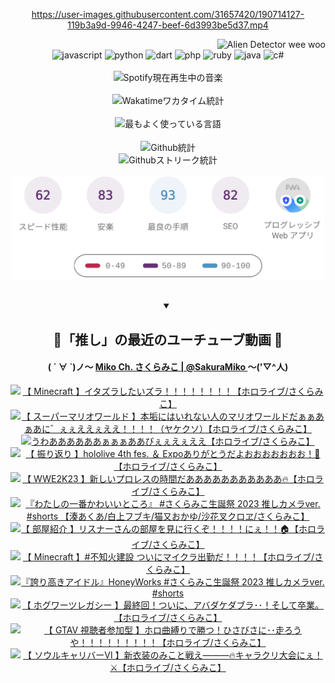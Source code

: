 <!-- START: HERO IMAGE GIF ////////// ////////// ////////// -->
<!-- <img src="@/../assets/img/gaming/ghost-of-tsushima.gif" width="100%"  alt="nellyXinwei's Hero Gif Image"/> -->
<!-- END: HERO IMAGE GIF ////////// ////////// ////////// -->

<div align="center" >  
  
<!-- START:ワンピース 第1015話「ルフィはRED ROCを使う」 -->
<https://user-images.githubusercontent.com/31657420/190714127-119b3a9d-9946-4247-beef-6d3993be5d37.mp4>
<!-- END:ワンピース 第1015話「ルフィはRED ROCを使う」 -->

<!-- START:VISITOR COUNTER -->
<div width="100%" align="right">

<img src="https://komarev.com/ghpvc/?username=nellyXinwei&label=🛸&color=grey&style=for-the-badge&labelcolor=ffffff" alt="Alien Detector wee woo"/>

</div>
<!-- END:VISITOR COUNTER -->

<!-- START: PROGRAMMING LANGUAGES -->
<!-- 色彩 Color Scheme:
#961E3A, #8A0D42, #5A0640, #4F265E, #2B355A, #3E759B, #CC4246,
#BB2649, #AD1052, #700750, #633075, #364270, #4E92C2, #FF5357
Sauce: https://www.webcreatorbox.com/inspiration/pantone-2023
-->

<img src="https://img.shields.io/badge/javascript%20-%23BB2649.svg?&style=for-the-badge&logo=javascript&logoColor=white&labelColor=961E3A" alt="javascript"/>
<img src="https://img.shields.io/badge/python%20-%23AD1052.svg?&style=for-the-badge&logo=python&logoColor=white&labelColor=8A0D42" alt="python" />
<img src="https://img.shields.io/badge/dart%20-%23700750.svg?&style=for-the-badge&logo=dart&logoColor=white&labelColor=5A0640" alt="dart"/>
<img src="https://img.shields.io/badge/php%20-%23633075.svg?&style=for-the-badge&logo=php&logoColor=white&labelColor=4F265E" alt="php"/>
<img src="https://img.shields.io/badge/ruby%20-%23364270.svg?&style=for-the-badge&logo=ruby&logoColor=white&labelColor=2B355A" alt="ruby"/>
<img src="https://img.shields.io/badge/java%20-%234E92C2.svg?&style=for-the-badge&logo=openjdk&logoColor=white&labelColor=3E759B" alt="java"/>
<img src="https://img.shields.io/badge/c%23-%23FF5357.svg?style=for-the-badge&logo=c-sharp&logoColor=white&labelColor=CC4246" alt="c#"/>  
<!-- END: PROGRAMMING LANGUAGES -->

<br>
<br>

<!-- START: MUSIC STATUS -->
  <!-- <a href="https://newojima-gsrs-20220114.vercel.app/api/now-playing?open">
    <img src="https://newojima-gsrs-20220114.vercel.app/api/now-playing" alt="Spotify現在再生中の音楽">
  </a> -->
  <img src="https://newojima-grss-20230114.vercel.app/api/spotify?border_color=transparent" alt="Spotify現在再生中の音楽" width="280px">
<!-- END: MUSIC STATUS -->

<br>
<br>

<!-- START: GITHUB STATUS -->
<!-- 色彩 Color Scheme:  #BB2649, #AD1052, #700750, #633075 -->
<img align="center" src="https://newojima-grs-20230109.vercel.app/api/wakatime?username=newojima&layout=compact&langs_count=10&locale=ja&hide_title=false&title_color=fff&hide_border=true&text_color=fff&bg_color=BB2649,BB2649,633075,633075&hide=other,css,html,bash,xml,git%20config,makefile,properties,yaml,markdown,text,json,jsx" alt="Wakatimeワカタイム統計"/>

<br>
<br>

<!-- 色彩 Color Scheme:  #633075, #364270, #4E92C2 -->
  <img align="center" src="https://newojima-grs-20230109.vercel.app/api/top-langs?username=newojima&layout=compact&text_color=fff&icon_color=fff&hide_border=true&&locale=ja&hide_title=false&title_color=fff&include_all_commits=true&card_width=445&langs_count=11&hide=c%23,powershell,shaderlab,hlsl,makefile,jupyter%20notebook,python,html,css,shell,batchfile,less,liquid,hack,scss&bg_color=4F265E,633075,4E92C2" alt="最もよく使っている言語"/>

<br>
<br>

<!-- 色彩 Color Scheme:  #4E92C2, #FF5357 -->
  <img align="center" src="https://newojima-grs-20230109.vercel.app/api?username=newojima&show_icons=true&&locale=ja&title_color=fff&text_color=fff&icon_color=fff&hide_border=true&hide_title=false&count_private=true&include_all_commits=true&card_width=495&disable_animations=true&bg_color=4E92C2,4E92C2,FF5357" alt="Github統計"/>

<br>

<img align="center" src="https://streak-stats.demolab.com?user=newojima&theme=dark&hide_border=true&locale=ja&ring=BB2649&stroke=222222&background=151515&sideLabels=BB2649&currStreakLabel=ffffff&border=BB2649&fire=FF5357&currStreakNum=ffffff&sideNums=FF5357&dates=ffffff" alt="Githubストリーク統計"/>

<br>
<br>

  <img align="center" width="500px" src="@/../assets/img/page-insights.svg" alt="Githubページの洞察"/>
  
</div>
<!-- END: GITHUB STATUS -->

<br>
<br>

<div align="center">
<details open>
  <summary>

  </summary>

  <h2 align="center">🌸「推し」の最近のユーチューブ動画 🌸</h2>
  <h4>
  ( ´ ∀ `)ノ～ 
  <a href="https://www.youtube.com/@SakuraMiko">Miko Ch. さくらみこ | @SakuraMiko
  </a>
   ～('▽^人)
  </h4>

  <!-- BEGIN YOUTUBE-CARDS -->
<a href="https://www.youtube.com/watch?v=0L6e4o_vR9M"><img src="https://ytcards.demolab.com/?id=0L6e4o_vR9M&title=%E3%80%90+Minecraft+%E3%80%91%E3%82%A4%E3%82%BF%E3%82%BA%E3%83%A9%E3%81%97%E3%81%9F%E3%81%84%E3%82%BA%E3%83%A9%EF%BC%81%EF%BC%81%EF%BC%81%EF%BC%81%EF%BC%81%EF%BC%81%EF%BC%81%EF%BC%81%E3%80%90%E3%83%9B%E3%83%AD%E3%83%A9%E3%82%A4%E3%83%96%2F%E3%81%95%E3%81%8F%E3%82%89%E3%81%BF%E3%81%93%E3%80%91&lang=ja&timestamp=1679497705&background_color=%230d1117&title_color=%23ffffff&stats_color=%23dedede&width=187&duration=9349" alt="【 Minecraft 】イタズラしたいズラ！！！！！！！！【ホロライブ/さくらみこ】" title="【 Minecraft 】イタズラしたいズラ！！！！！！！！【ホロライブ/さくらみこ】"></a>
<a href="https://www.youtube.com/watch?v=4R3HwVvRNLo"><img src="https://ytcards.demolab.com/?id=4R3HwVvRNLo&title=%E3%80%90+%E3%82%B9%E3%83%BC%E3%83%91%E3%83%BC%E3%83%9E%E3%83%AA%E3%82%AA%E3%83%AF%E3%83%BC%E3%83%AB%E3%83%89+%E3%80%91%E6%9C%AC%E5%9E%A2%E3%81%AB%E3%81%AF%E3%81%84%E3%82%8C%E3%81%AA%E3%81%84%E4%BA%BA%E3%81%AE%E3%83%9E%E3%83%AA%E3%82%AA%E3%83%AF%E3%83%BC%E3%83%AB%E3%83%89%E3%81%A0%E3%81%81%E3%81%81%E3%81%82%E3%81%81%E3%81%82%E3%81%AB%E3%82%9B%E3%81%87%E3%81%87%E3%81%88%E3%81%88%E3%81%87%E3%81%88%E3%81%88%EF%BC%81%EF%BC%81%EF%BC%81%EF%BC%81%EF%BC%88%E3%83%A4%E3%82%B1%E3%82%AF%E3%82%BD%EF%BC%89%E3%80%90%E3%83%9B%E3%83%AD%E3%83%A9%E3%82%A4%E3%83%96%2F%E3%81%95%E3%81%8F%E3%82%89%E3%81%BF%E3%81%93%E3%80%91&lang=ja&timestamp=1679412133&background_color=%230d1117&title_color=%23ffffff&stats_color=%23dedede&width=187&duration=13454" alt="【 スーパーマリオワールド 】本垢にはいれない人のマリオワールドだぁぁあぁあに゛ぇぇええぇええ！！！！（ヤケクソ）【ホロライブ/さくらみこ】" title="【 スーパーマリオワールド 】本垢にはいれない人のマリオワールドだぁぁあぁあに゛ぇぇええぇええ！！！！（ヤケクソ）【ホロライブ/さくらみこ】"></a>
<a href="https://www.youtube.com/watch?v=y_ghMmuhvpI"><img src="https://ytcards.demolab.com/?id=y_ghMmuhvpI&title=%E3%81%86%E3%82%8F%E3%81%82%E3%81%82%E3%81%82%E3%81%82%E3%81%82%E3%81%82%E3%81%81%E3%81%81%E3%81%81%E3%81%82%E3%81%82%E3%81%B3%E3%81%87%E3%81%87%E3%81%88%E3%81%87%E3%81%88%E3%81%88%E3%80%90%E3%83%9B%E3%83%AD%E3%83%A9%E3%82%A4%E3%83%96%2F%E3%81%95%E3%81%8F%E3%82%89%E3%81%BF%E3%81%93%E3%80%91&lang=ja&timestamp=1679316370&background_color=%230d1117&title_color=%23ffffff&stats_color=%23dedede&width=187&duration=2065" alt="うわああああああぁぁぁああびぇぇえぇええ【ホロライブ/さくらみこ】" title="うわああああああぁぁぁああびぇぇえぇええ【ホロライブ/さくらみこ】"></a>
<a href="https://www.youtube.com/watch?v=MgP4rNeSq8w"><img src="https://ytcards.demolab.com/?id=MgP4rNeSq8w&title=%E3%80%90+%E6%8C%AF%E3%82%8A%E8%BF%94%E3%82%8A+%E3%80%91hololive+4th+fes.+%EF%BC%86+Expo%E3%81%82%E3%82%8A%E3%81%8C%E3%81%A8%E3%81%86%E3%81%A0%E3%82%88%E3%81%8A%E3%81%8A%E3%81%8A%E3%81%8A%E3%81%8A%E3%81%8A%E3%81%8A%EF%BC%81%F0%9F%8C%B8%E3%80%90%E3%83%9B%E3%83%AD%E3%83%A9%E3%82%A4%E3%83%96%2F%E3%81%95%E3%81%8F%E3%82%89%E3%81%BF%E3%81%93%E3%80%91&lang=ja&timestamp=1679242712&background_color=%230d1117&title_color=%23ffffff&stats_color=%23dedede&width=187&duration=10116" alt="【 振り返り 】hololive 4th fes. ＆ Expoありがとうだよおおおおおおお！🌸【ホロライブ/さくらみこ】" title="【 振り返り 】hololive 4th fes. ＆ Expoありがとうだよおおおおおおお！🌸【ホロライブ/さくらみこ】"></a>
<a href="https://www.youtube.com/watch?v=7fIFY2BWepY"><img src="https://ytcards.demolab.com/?id=7fIFY2BWepY&title=%E3%80%90+WWE2K23+%E3%80%91%E6%96%B0%E3%81%97%E3%81%84%E3%83%97%E3%83%AD%E3%83%AC%E3%82%B9%E3%81%AE%E6%99%82%E9%96%93%E3%81%A0%E3%81%82%E3%81%82%E3%81%82%E3%81%82%E3%81%82%E3%81%82%E3%81%82%E3%81%82%E3%81%82%E3%81%82%E3%81%82%F0%9F%94%A5%E3%80%90%E3%83%9B%E3%83%AD%E3%83%A9%E3%82%A4%E3%83%96%2F%E3%81%95%E3%81%8F%E3%82%89%E3%81%BF%E3%81%93%E3%80%91&lang=ja&timestamp=1678808322&background_color=%230d1117&title_color=%23ffffff&stats_color=%23dedede&width=187&duration=11029" alt="【 WWE2K23 】新しいプロレスの時間だあああああああああああ🔥【ホロライブ/さくらみこ】" title="【 WWE2K23 】新しいプロレスの時間だあああああああああああ🔥【ホロライブ/さくらみこ】"></a>
<a href="https://www.youtube.com/watch?v=gDKAdOcRNSM"><img src="https://ytcards.demolab.com/?id=gDKAdOcRNSM&title=%E3%80%8E%E3%82%8F%E3%81%9F%E3%81%97%E3%81%AE%E4%B8%80%E7%95%AA%E3%81%8B%E3%82%8F%E3%81%84%E3%81%84%E3%81%A8%E3%81%93%E3%82%8D%E3%80%8F+%23%E3%81%95%E3%81%8F%E3%82%89%E3%81%BF%E3%81%93%E7%94%9F%E8%AA%95%E7%A5%AD+2023+%E6%8E%A8%E3%81%97%E3%82%AB%E3%83%A1%E3%83%A9ver.+%23shorts+%E3%80%90%E6%B9%8A%E3%81%82%E3%81%8F%E3%81%82%2F%E7%99%BD%E4%B8%8A%E3%83%95%E3%83%96%E3%82%AD%2F%E7%8C%AB%E5%8F%88%E3%81%8A%E3%81%8B%E3%82%86%2F%E6%B2%99%E8%8A%B1%E5%8F%89%E3%82%AF%E3%83%AD%E3%83%B1%2F%E3%81%95%E3%81%8F%E3%82%89%E3%81%BF%E3%81%93%E3%80%91&lang=ja&timestamp=1678788169&background_color=%230d1117&title_color=%23ffffff&stats_color=%23dedede&width=187&duration=47" alt="『わたしの一番かわいいところ』 #さくらみこ生誕祭 2023 推しカメラver. #shorts 【湊あくあ/白上フブキ/猫又おかゆ/沙花叉クロヱ/さくらみこ】" title="『わたしの一番かわいいところ』 #さくらみこ生誕祭 2023 推しカメラver. #shorts 【湊あくあ/白上フブキ/猫又おかゆ/沙花叉クロヱ/さくらみこ】"></a>
<a href="https://www.youtube.com/watch?v=ziHniXG3kUM"><img src="https://ytcards.demolab.com/?id=ziHniXG3kUM&title=%E3%80%90+%E9%83%A8%E5%B1%8B%E7%B4%B9%E4%BB%8B+%E3%80%91%E3%83%AA%E3%82%B9%E3%83%8A%E3%83%BC%E3%81%95%E3%82%93%E3%81%AE%E9%83%A8%E5%B1%8B%E3%82%92%E8%A6%8B%E3%81%AB%E8%A1%8C%E3%81%8F%E3%81%9E%EF%BC%81%EF%BC%81%EF%BC%81%EF%BC%81%E3%81%AB%E3%81%87%EF%BC%81%EF%BC%81%F0%9F%8F%A0%E3%80%90%E3%83%9B%E3%83%AD%E3%83%A9%E3%82%A4%E3%83%96%2F%E3%81%95%E3%81%8F%E3%82%89%E3%81%BF%E3%81%93%E3%80%91&lang=ja&timestamp=1678712428&background_color=%230d1117&title_color=%23ffffff&stats_color=%23dedede&width=187&duration=6653" alt="【 部屋紹介 】リスナーさんの部屋を見に行くぞ！！！！にぇ！！🏠【ホロライブ/さくらみこ】" title="【 部屋紹介 】リスナーさんの部屋を見に行くぞ！！！！にぇ！！🏠【ホロライブ/さくらみこ】"></a>
<a href="https://www.youtube.com/watch?v=vzWJ4qsQkK0"><img src="https://ytcards.demolab.com/?id=vzWJ4qsQkK0&title=%E3%80%90+Minecraft+%E3%80%91%23%E4%B8%8D%E7%9F%A5%E7%81%AB%E5%BB%BA%E8%A8%AD+%E3%81%A4%E3%81%84%E3%81%AB%E3%83%9E%E3%82%A4%E3%82%AF%E3%83%A9%E5%87%BA%E5%8B%A4%E3%81%A0%EF%BC%81%EF%BC%81%EF%BC%81%EF%BC%81%E3%80%90%E3%83%9B%E3%83%AD%E3%83%A9%E3%82%A4%E3%83%96%2F%E3%81%95%E3%81%8F%E3%82%89%E3%81%BF%E3%81%93%E3%80%91&lang=ja&timestamp=1678542952&background_color=%230d1117&title_color=%23ffffff&stats_color=%23dedede&width=187&duration=9705" alt="【 Minecraft 】#不知火建設 ついにマイクラ出勤だ！！！！【ホロライブ/さくらみこ】" title="【 Minecraft 】#不知火建設 ついにマイクラ出勤だ！！！！【ホロライブ/さくらみこ】"></a>
<a href="https://www.youtube.com/watch?v=fLrwlva0eQI"><img src="https://ytcards.demolab.com/?id=fLrwlva0eQI&title=%E3%80%8E%E8%AA%87%E3%82%8A%E9%AB%98%E3%81%8D%E3%82%A2%E3%82%A4%E3%83%89%E3%83%AB%E3%80%8FHoneyWorks+%23%E3%81%95%E3%81%8F%E3%82%89%E3%81%BF%E3%81%93%E7%94%9F%E8%AA%95%E7%A5%AD+2023+%E6%8E%A8%E3%81%97%E3%82%AB%E3%83%A1%E3%83%A9ver.+%23shorts&lang=ja&timestamp=1678359339&background_color=%230d1117&title_color=%23ffffff&stats_color=%23dedede&width=187&duration=38" alt="『誇り高きアイドル』HoneyWorks #さくらみこ生誕祭 2023 推しカメラver. #shorts" title="『誇り高きアイドル』HoneyWorks #さくらみこ生誕祭 2023 推しカメラver. #shorts"></a>
<a href="https://www.youtube.com/watch?v=JqUCZYYOnAE"><img src="https://ytcards.demolab.com/?id=JqUCZYYOnAE&title=%E3%80%90+%E3%83%9B%E3%82%B0%E3%83%AF%E3%83%BC%E3%83%84%E3%83%AC%E3%82%AC%E3%82%B7%E3%83%BC+%E3%80%91%E6%9C%80%E7%B5%82%E5%9B%9E%EF%BC%81%E3%81%A4%E3%81%84%E3%81%AB%E3%80%81%E3%82%A2%E3%83%90%E3%83%80%E3%82%B1%E3%83%80%E3%83%96%E3%83%A9%EF%BD%A5%EF%BD%A5%EF%BC%81%E3%81%9D%E3%81%97%E3%81%A6%E5%8D%92%E6%A5%AD%E3%80%82%E3%80%90%E3%83%9B%E3%83%AD%E3%83%A9%E3%82%A4%E3%83%96%2F%E3%81%95%E3%81%8F%E3%82%89%E3%81%BF%E3%81%93%E3%80%91&lang=ja&timestamp=1678297097&background_color=%230d1117&title_color=%23ffffff&stats_color=%23dedede&width=187&duration=13779" alt="【 ホグワーツレガシー 】最終回！ついに、アバダケダブラ･･！そして卒業。【ホロライブ/さくらみこ】" title="【 ホグワーツレガシー 】最終回！ついに、アバダケダブラ･･！そして卒業。【ホロライブ/さくらみこ】"></a>
<a href="https://www.youtube.com/watch?v=LGHNWRjwpJE"><img src="https://ytcards.demolab.com/?id=LGHNWRjwpJE&title=%E3%80%90+GTAV+%E8%A6%96%E8%81%B4%E8%80%85%E5%8F%82%E5%8A%A0%E5%9E%8B+%E3%80%91%E3%83%9B%E3%83%AD%E6%9B%B2%E7%B8%9B%E3%82%8A%E3%81%A7%E5%8B%9D%E3%81%A4%EF%BC%81%E3%81%B2%E3%81%95%E3%81%B3%E3%81%95%E3%81%AB%EF%BD%A5%EF%BD%A5%E8%B5%B0%E3%82%8D%E3%81%86%E3%82%84%EF%BC%81%EF%BC%81%EF%BC%81%EF%BC%81%EF%BC%81%EF%BC%81%EF%BC%81%EF%BC%81%EF%BC%81%E3%80%90%E3%83%9B%E3%83%AD%E3%83%A9%E3%82%A4%E3%83%96%2F%E3%81%95%E3%81%8F%E3%82%89%E3%81%BF%E3%81%93%E3%80%91&lang=ja&timestamp=1678283110&background_color=%230d1117&title_color=%23ffffff&stats_color=%23dedede&width=187&duration=5229" alt="【 GTAV 視聴者参加型 】ホロ曲縛りで勝つ！ひさびさに･･走ろうや！！！！！！！！！【ホロライブ/さくらみこ】" title="【 GTAV 視聴者参加型 】ホロ曲縛りで勝つ！ひさびさに･･走ろうや！！！！！！！！！【ホロライブ/さくらみこ】"></a>
<a href="https://www.youtube.com/watch?v=8sRnPOtzGSg"><img src="https://ytcards.demolab.com/?id=8sRnPOtzGSg&title=%E3%80%90+%E3%82%BD%E3%82%A6%E3%83%AB%E3%82%AD%E3%83%A3%E3%83%AA%E3%83%90%E3%83%BC%E2%85%A5++%E3%80%91%E6%96%B0%E8%A1%A3%E8%A3%85%E3%81%AE%E3%81%BF%E3%81%93%E3%81%A8%E6%88%A6%E3%81%88%E2%80%95%E2%80%95%E2%80%95%F0%9F%94%A5%E3%82%AD%E3%83%A3%E3%83%A9%E3%82%AF%E3%83%AA%E5%A4%A7%E4%BC%9A%E3%81%AB%E3%81%87%EF%BC%81%E2%9A%94%E3%80%90%E3%83%9B%E3%83%AD%E3%83%A9%E3%82%A4%E3%83%96%2F%E3%81%95%E3%81%8F%E3%82%89%E3%81%BF%E3%81%93%E3%80%91&lang=ja&timestamp=1678200097&background_color=%230d1117&title_color=%23ffffff&stats_color=%23dedede&width=187&duration=8957" alt="【 ソウルキャリバーⅥ  】新衣装のみこと戦え―――🔥キャラクリ大会にぇ！⚔【ホロライブ/さくらみこ】" title="【 ソウルキャリバーⅥ  】新衣装のみこと戦え―――🔥キャラクリ大会にぇ！⚔【ホロライブ/さくらみこ】"></a>
<!-- END YOUTUBE-CARDS -->

</div>
  
</details>
